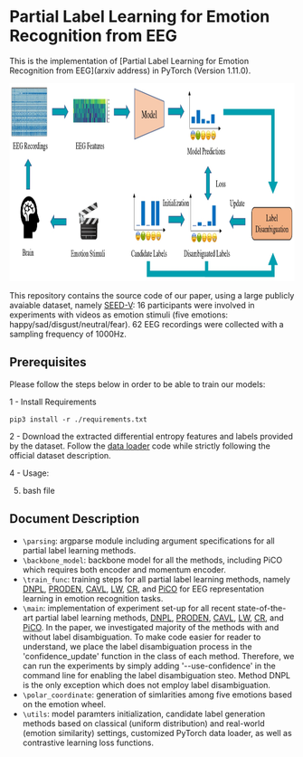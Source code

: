 # Partial Label Learning for Emotion Recognition from EEG
This is the implementation of [Partial Label Learning for Emotion Recognition from EEG](arxiv address) in PyTorch (Version 1.11.0).
<p align="center">
  <img 
    width="900"
    height="350"
    src="/framework.jpg"
  >
</p>



This repository contains the source code of our paper, using a large publicly avaiable dataset, namely [SEED-V](https://bcmi.sjtu.edu.cn/home/seed/seed-v.html): 16 participants were involved in experiments with videos as emotion stimuli (five emotions: happy/sad/disgust/neutral/fear). 62 EEG recordings were collected with a sampling frequency of 1000Hz.


## Prerequisites
Please follow the steps below in order to be able to train our models:


1 - Install Requirements

```
pip3 install -r ./requirements.txt
```

2 - Download the extracted differential entropy features and labels provided by the dataset. Follow the [data loader](./load_data.py) code while strictly following the official dataset description.




4 - Usage:


5. bash file

 ## Document Description
 
- `\parsing`: argparse module including argument specifications for all partial label learning methods. 
- `\backbone_model`: backbone model for all the methods, including PiCO which requires both encoder and momentum encoder.  
- `\train_func`:  training steps for all partial label learning methods, namely [DNPL](./train_func.py#L23-L44), [PRODEN](./train_func.py#L51-L82), [CAVL](./train_func.py#L89-L119), [LW](./train_func.py#L126-L233), [CR](./train_func.py#L240-L294), and [PiCO](./train_func.py#L301-L336) for EEG representation learning in emotion recognition tasks.
- `\main`: implementation of experiment set-up for all recent state-of-the-art partial label learning methods, [DNPL](https://ieeexplore.ieee.org/document/9414927), [PRODEN](https://dl.acm.org/doi/10.5555/3524938.3525541), [CAVL](https://openreview.net/forum?id=qqdXHUGec9h), [LW](http://proceedings.mlr.press/v139/wen21a.html), [CR](https://proceedings.mlr.press/v162/wu22l.html), and [PiCO](https://openreview.net/forum?id=EhYjZy6e1gJ). In the paper, we investigated majority of the methods with and without label disambiguation. To make code easier for reader to understand, we place the label disambiguation process in the 'confidence_update' function in the class of each method. Therefore, we can run the experiments by simply adding '--use-confidence' in the command line for enabling the label disambiguation steo. Method DNPL is the only exception which does not employ label disambiguation.  
 - `\polar_coordinate`: generation of simlarities among five emotions based on the emotion wheel.
 - `\utils`: model paramters initialization, candidate label generation methods based on classical (uniform distribution) and real-world (emotion similarity) settings, customized PyTorch data loader, as well as contrastive learning loss functions. 
 
 
 
 
